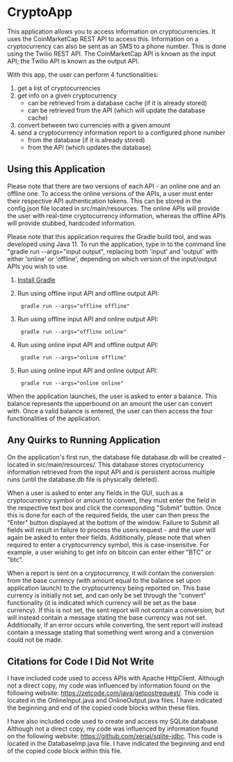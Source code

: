# CryptoApp

This application allows you to access information on cryptocurrencies. It uses the 
CoinMarketCap REST API to access this. Information on a cryptocurrency can also be
sent as an SMS to a phone number. This is done using the Twilio REST API. The 
CoinMarketCap API is known as the input API; the Twilio API is known as the output API.

With this app, the user can perform 4 functionalities:
1. get a list of cryptocurrencies
2. get info on a given cryptocurrency
    - can be retrieved from a database cache (if it is already stored)
    - can be retrieved from the API (which will update the database cache)  
3. convert between two currencies with a given amount
4. send a cryptocurrency information report to a configured phone number
    - from the database (if it is already stored)
    - from the API (which updates the database)

## Using this Application
Please note that there are two versions of each API - an online one and an offline one.
To access the online versions of the APIs, a user must enter their respective API 
authentication tokens. This can be stored in the config.json file located in
src/main/resources. The online APIs will provide the user with real-time cryptocurrency 
information, whereas the offline APIs will provide stubbed, hardcoded information.

Please note that this application requires the Gradle build tool, and was developed using Java 11. To run the application, type in to the command line "gradle run --args="input output", replacing both 'input' 
and 'output' with either 'online' or 'offline', depending on which version of the 
input/output APIs you wish to use. 

1. [Install Gradle](https://gradle.org/install/)

2. Run using offline input API and offline output API:

        gradle run --args="offline offline"
            
3. Run using offline input API and online output API:

        gradle run --args="offline online"
           
4. Run using online input API and offline output API:

        gradle run --args="online offline"
            
5. Run using online input API and online output API:

        gradle run --args="online online"            

When the application launches, the user is asked to enter a balance. This balance 
represents the upperbound on an amount the user can convert with. Once a valid balance 
is entered, the user can then access the four functionalities of the application.

## Any Quirks to Running Application
On the application's first run, the database file database.db will be created - located 
in src/main/resources/. This database stores cryptocurrency information retrieved from 
the input API and is persistent across multiple runs (until the database.db file is 
physically deleted).

When a user is asked to enter any fields in the GUI, such as a cryptocurrency
symbol or amount to convert, they must enter the field in the respective
text box and click the corresponding "Submit" button. Once this is done for
each of the required fields, the user can then press the "Enter" button
displayed at the bottom of the window. Failure to Submit all fields will result
in failure to process the users request - and the user will again be asked to
enter their fields. Additionally, please note that when required to enter a
cryptocurrency symbol, this is case-insensitve. For example, a user wishing to
get info on bitcoin can enter either "BTC" or "btc".

When a report is sent on a cryptocurrency, it will contain the conversion from the 
base currency (with amount equal to the balance set upon application launch) to the 
cryptocurrency being reported on. This base currency is initially not set, and can 
only be set through the "convert" functionality (it is indicated which currency will 
be set as the base currency). If this is not set, the sent report will not contain a 
conversion, but will instead contain a message stating the base currency was not set. 
Additionally, if an error occurs while converting, the sent report will instead contain
a message stating that something went wrong and a conversion could not be made.

## Citations for Code I Did Not Write
I have included code used to access APIs with Apache HttpClient. Although not
a direct copy, my code was influenced by information found on the following
website: https://zetcode.com/java/getpostrequest/. This code is located in the
OnlineInput.java and OnlineOutput.java files. I have indicated the beginning
and end of the copied code blocks within these files.

I have also included code used to create and access my SQLite database. Although
not a direct copy, my code was influenced by information found on the following
website: https://github.com/xerial/sqlite-jdbc. This code is located in the
DatabaseImp.java file. I have indicated the beginning and end of the copied code
block within this file.

